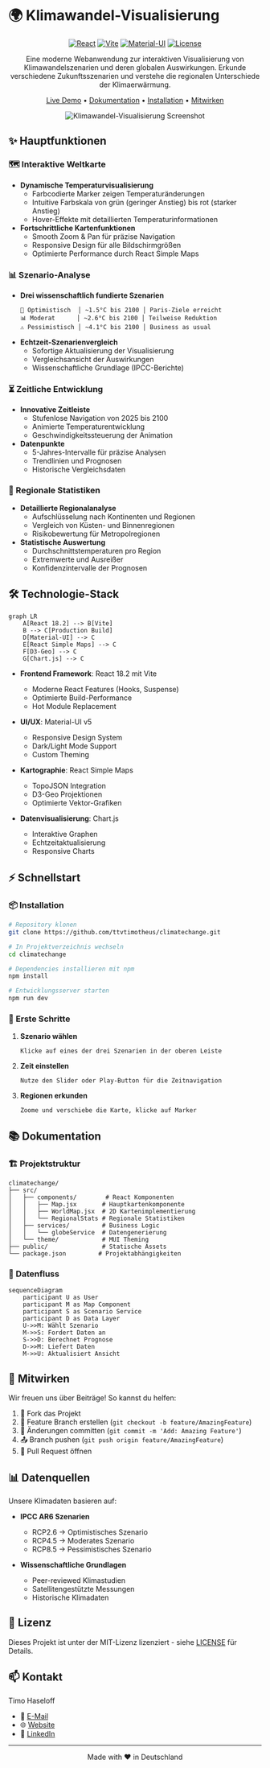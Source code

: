 # 🌍 Klimawandel-Visualisierung

<div align="center">

[![React](https://img.shields.io/badge/React-18.2-61dafb.svg?style=flat&logo=react)](https://reactjs.org/)
[![Vite](https://img.shields.io/badge/Vite-5.0-646cff.svg?style=flat&logo=vite)](https://vitejs.dev/)
[![Material-UI](https://img.shields.io/badge/MUI-5.15-007fff.svg?style=flat&logo=mui)](https://mui.com/)
[![License](https://img.shields.io/badge/License-MIT-green.svg)](./LICENSE)

Eine moderne Webanwendung zur interaktiven Visualisierung von Klimawandelszenarien und deren globalen Auswirkungen. Erkunde verschiedene Zukunftsszenarien und verstehe die regionalen Unterschiede der Klimaerwärmung.

[Live Demo](https://climatechange-delta.vercel.app/) • [Dokumentation](#dokumentation) • [Installation](#installation) • [Mitwirken](#mitwirken)

![Klimawandel-Visualisierung Screenshot](./public/preview.png)

</div>

## ✨ Hauptfunktionen

### 🗺️ Interaktive Weltkarte
- **Dynamische Temperaturvisualisierung**
  - Farbcodierte Marker zeigen Temperaturänderungen
  - Intuitive Farbskala von grün (geringer Anstieg) bis rot (starker Anstieg)
  - Hover-Effekte mit detaillierten Temperaturinformationen
- **Fortschrittliche Kartenfunktionen**
  - Smooth Zoom & Pan für präzise Navigation
  - Responsive Design für alle Bildschirmgrößen
  - Optimierte Performance durch React Simple Maps

### 📊 Szenario-Analyse
- **Drei wissenschaftlich fundierte Szenarien**
  ```
  🌱 Optimistisch  │ ~1.5°C bis 2100 │ Paris-Ziele erreicht
  📊 Moderat      │ ~2.6°C bis 2100 │ Teilweise Reduktion
  ⚠️ Pessimistisch │ ~4.1°C bis 2100 │ Business as usual
  ```
- **Echtzeit-Szenarienvergleich**
  - Sofortige Aktualisierung der Visualisierung
  - Vergleichsansicht der Auswirkungen
  - Wissenschaftliche Grundlage (IPCC-Berichte)

### ⏳ Zeitliche Entwicklung
- **Innovative Zeitleiste**
  - Stufenlose Navigation von 2025 bis 2100
  - Animierte Temperaturentwicklung
  - Geschwindigkeitssteuerung der Animation
- **Datenpunkte**
  - 5-Jahres-Intervalle für präzise Analysen
  - Trendlinien und Prognosen
  - Historische Vergleichsdaten

### 📍 Regionale Statistiken
- **Detaillierte Regionalanalyse**
  - Aufschlüsselung nach Kontinenten und Regionen
  - Vergleich von Küsten- und Binnenregionen
  - Risikobewertung für Metropolregionen
- **Statistische Auswertung**
  - Durchschnittstemperaturen pro Region
  - Extremwerte und Ausreißer
  - Konfidenzintervalle der Prognosen

## 🛠️ Technologie-Stack

```mermaid
graph LR
    A[React 18.2] --> B[Vite]
    B --> C[Production Build]
    D[Material-UI] --> C
    E[React Simple Maps] --> C
    F[D3-Geo] --> C
    G[Chart.js] --> C
```

- **Frontend Framework**: React 18.2 mit Vite
  - Moderne React Features (Hooks, Suspense)
  - Optimierte Build-Performance
  - Hot Module Replacement

- **UI/UX**: Material-UI v5
  - Responsive Design System
  - Dark/Light Mode Support
  - Custom Theming

- **Kartographie**: React Simple Maps
  - TopoJSON Integration
  - D3-Geo Projektionen
  - Optimierte Vektor-Grafiken

- **Datenvisualisierung**: Chart.js
  - Interaktive Graphen
  - Echtzeitaktualisierung
  - Responsive Charts

## ⚡ Schnellstart

### 📦 Installation

```bash
# Repository klonen
git clone https://github.com/ttvtimotheus/climatechange.git

# In Projektverzeichnis wechseln
cd climatechange

# Dependencies installieren mit npm
npm install

# Entwicklungsserver starten
npm run dev
```

### 🎯 Erste Schritte

1. **Szenario wählen**
   ```
   Klicke auf eines der drei Szenarien in der oberen Leiste
   ```

2. **Zeit einstellen**
   ```
   Nutze den Slider oder Play-Button für die Zeitnavigation
   ```

3. **Regionen erkunden**
   ```
   Zoome und verschiebe die Karte, klicke auf Marker
   ```

## 📚 Dokumentation

### 🏗️ Projektstruktur

```
climatechange/
├── src/
│   ├── components/        # React Komponenten
│   │   ├── Map.jsx       # Hauptkartenkomponente
│   │   ├── WorldMap.jsx  # 2D Kartenimplementierung
│   │   └── RegionalStats # Regionale Statistiken
│   ├── services/         # Business Logic
│   │   └── globeService  # Datengenerierung
│   └── theme/            # MUI Theming
├── public/               # Statische Assets
└── package.json         # Projektabhängigkeiten
```

### 🔄 Datenfluss

```mermaid
sequenceDiagram
    participant U as User
    participant M as Map Component
    participant S as Scenario Service
    participant D as Data Layer
    U->>M: Wählt Szenario
    M->>S: Fordert Daten an
    S->>D: Berechnet Prognose
    D->>M: Liefert Daten
    M->>U: Aktualisiert Ansicht
```

## 🌱 Mitwirken

Wir freuen uns über Beiträge! So kannst du helfen:

1. 🍴 Fork das Projekt
2. 🔨 Feature Branch erstellen (`git checkout -b feature/AmazingFeature`)
3. 💾 Änderungen committen (`git commit -m 'Add: Amazing Feature'`)
4. 📤 Branch pushen (`git push origin feature/AmazingFeature`)
5. 🔄 Pull Request öffnen

## 📊 Datenquellen

Unsere Klimadaten basieren auf:

- **IPCC AR6 Szenarien**
  - RCP2.6 → Optimistisches Szenario
  - RCP4.5 → Moderates Szenario
  - RCP8.5 → Pessimistisches Szenario

- **Wissenschaftliche Grundlagen**
  - Peer-reviewed Klimastudien
  - Satellitengestützte Messungen
  - Historische Klimadaten

## 📜 Lizenz

Dieses Projekt ist unter der MIT-Lizenz lizenziert - siehe [LICENSE](LICENSE) für Details.

## 📫 Kontakt

Timo Haseloff
- 📧 [E-Mail](mailto:info@t-haseloff.de)
- 🌐 [Website](https://t-haseloff.de)
- 💼 [LinkedIn](https://linkedin.com/in/timo-haseloff)

---

<div align="center">

Made with ❤️ in Deutschland

</div>

